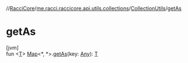 //[RacciCore](../../../index.md)/[me.racci.raccicore.api.utils.collections](../index.md)/[CollectionUtils](index.md)/[getAs](get-as.md)

# getAs

[jvm]\
fun &lt;[T](get-as.md)&gt; [Map](https://kotlinlang.org/api/latest/jvm/stdlib/kotlin.collections/-map/index.html)&lt;*, *&gt;.[getAs](get-as.md)(key: [Any](https://kotlinlang.org/api/latest/jvm/stdlib/kotlin/-any/index.html)): [T](get-as.md)
